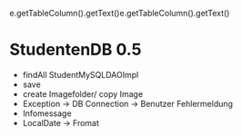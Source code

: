 e.getTableColumn().getText()e.getTableColumn().getText()
#  StudentenDB 0.5

*   findAll StudentMySQLDAOImpl
*   save
*   create Imagefolder/ copy Image
* 	Exception -> DB Connection -> Benutzer Fehlermeldung
* 	Infomessage
*	LocalDate -> Fromat